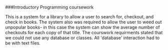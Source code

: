 ###Introductory Programming coursework

This is a system for a library to allow a user to search for, checkout, and check in books. The system also was required to allow the user to weed out unpopular books- in this case the system can show the average number of checkouts for each copy of that title. 
The courswork requirments stated that we could not use any database or classes. All 'database' interaction had to be with text files.

